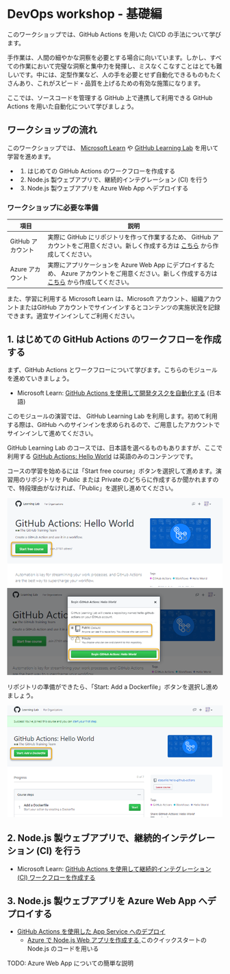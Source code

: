 # DevOps workshop - 基礎編

このワークショップでは、GitHub Actions を用いた CI/CD の手法について学びます。

手作業は、人間の細やかな洞察を必要とする場合に向いています。しかし、すべての作業において完璧な洞察と集中力を発揮し、ミスなくこなすことはとても難しいです。中には、定型作業など、人の手を必要とせず自動化できるものもたくさんあり、これがスピード・品質を上げるための有効な施策になります。

ここでは、ソースコードを管理する GitHub 上で連携して利用できる GitHub Actions を用いた自動化について学びましょう。

## ワークショップの流れ

このワークショップでは、 [Microsoft Learn](https://docs.microsoft.com/ja-jp/learn/) や [GitHub Learning Lab](https://lab.github.com/) を用いて学習を進めます。

- 1. はじめての GitHub Actions のワークフローを作成する
- 2. Node.js 製ウェブアプリで、継続的インテグレーション (CI) を行う
- 3. Node.js 製ウェブアプリを Azure Web App へデプロイする

### ワークショップに必要な準備

| 項目 | 説明 |
|----|----|
| GitHub アカウント | 実際に GitHub にリポジトリを作って作業するため、 GitHub アカウントをご用意ください。新しく作成する方は [こちら](https://github.com/join) から作成してください。 |
| Azure アカウント | 実際にアプリケーションを Azure Web App にデプロイするため、 Azure アカウントをご用意ください。新しく作成する方は [こちら](https://azure.microsoft.com/ja-jp/free/) から作成してください。 |

また、学習に利用する Microsoft Learn は、Microsoft アカウント、組織アカウントまたはGitHub アカウントでサインインするとコンテンツの実施状況を記録できます。適宜サインインしてご利用ください。

## 1. はじめての GitHub Actions のワークフローを作成する

まず、GitHub Actions とワークフローについて学びます。こちらのモジュールを進めていきましょう。

- Microsoft Learn: [GitHub Actions を使用して開発タスクを自動化する](https://docs.microsoft.com/ja-jp/learn/modules/github-actions-automate-tasks/) (日本語)

このモジュールの演習では、 GitHub Learning Lab を利用します。初めて利用する際は、GitHub へのサインインを求められるので、ご用意したアカウントでサインインして進めてください。

GitHub Learning Lab のコースでは、日本語を選べるものもありますが、ここで利用する [GitHub Actions: Hello World](https://lab.github.com/githubtraining/github-actions:-hello-world) は英語のみのコンテンツです。

コースの学習を始めるには「Start free course」ボタンを選択して進めます。演習用のリポジトリを Public または Private のどちらに作成するか聞かれますので、特段理由がなければ、「Public」を選択し進めてください。

![](./images/github-learning-lab_github-actions-hello-world_001.png)
![](./images/github-learning-lab_github-actions-hello-world_002.png)

リポジトリの準備ができたら、「Start: Add a Dockerfile」ボタンを選択し進めましょう。

![](./images/github-learning-lab_github-actions-hello-world_003.png)

## 2. Node.js 製ウェブアプリで、継続的インテグレーション (CI) を行う

- Microsoft Learn: [GitHub Actions を使用して継続的インテグレーション (CI) ワークフローを作成する](https://docs.microsoft.com/ja-jp/learn/modules/github-actions-ci/)

## 3. Node.js 製ウェブアプリを Azure Web App へデプロイする

- [GitHub Actions を使用した App Service へのデプロイ](https://docs.microsoft.com/ja-jp/azure/app-service/deploy-github-actions?tabs=applevel)
  - [Azure で Node.js Web アプリを作成する
](https://docs.microsoft.com/ja-jp/azure/app-service/quickstart-nodejs?pivots=platform-windows) このクイックスタートの Node.js のコードを用いる


TODO: Azure Web App についての簡単な説明
